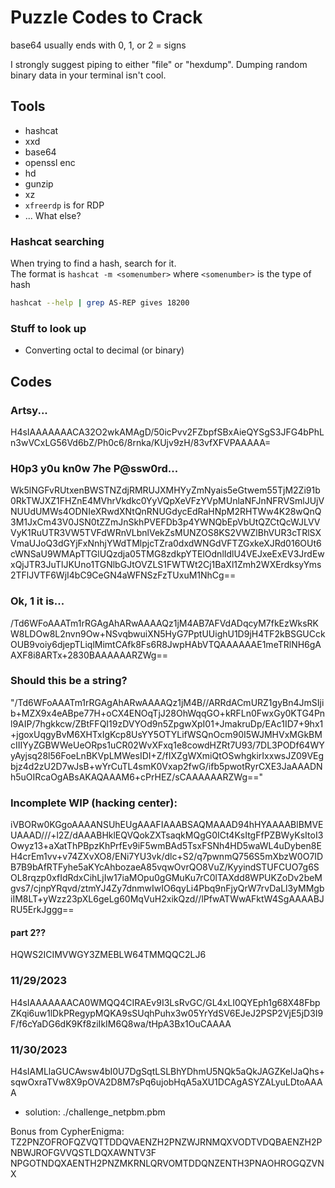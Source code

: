 
# Puzzle Codes to Crack

base64 usually ends with 0, 1, or 2 = signs

I strongly suggest piping to either "file" or "hexdump". Dumping random binary
data in your terminal isn't cool.


## Tools

* hashcat
* xxd
* base64
* openssl enc
* hd
* gunzip
* xz
* `xfreerdp` is for RDP
* ... What else?

### Hashcat searching
When trying to find a hash, search for it.  
The format is `hashcat -m <somenumber>` where `<somenumber>` is the type of hash  
```bash
hashcat --help | grep AS-REP gives 18200
```

### Stuff to look up
* Converting octal to decimal (or binary)


## Codes


### Artsy...
H4sIAAAAAAACA32O2wkAMAgD/50icPvv2FZbpfSBxAieQYSgS3JFG4bPhLn3wVCxLG56Vd6bZ/Ph0c6/8rnka/KUjv9zH/83vfXFVPAAAAA=


### H0p3 y0u kn0w 7he P@ssw0rd... 
Wk5lNGFvRUtxenBWSTNZdjRMRUJXMHYyZmNyais5eGtwem55TjM2Zi91b0RkTWJXZ1FHZnE4MVhrVkdkc0YyVQpXeVFzYVpMUnlaNFJnNFRVSmlJUjVNUUdUMWs4ODNIeXRwdXNtQnRNUGdycEdRaHNpM2RHTWw4K28wQnQ3M1JxCm43V0JSN0tZZmJnSkhPVEFDb3p4YWNQbEpVbUtQZCtQcWJLVVVyK1RuUTR3VW5TVFdWRnVLbnlVekZsMUNZOS8KS2VWZlBhVUR3cTRlSXVmaUJoQ3dGYjFxNnhjYWdTMlpjcTZra0dxdWNGdVFTZGxkeXJRd016OUt6cWNSaU9WMApTTGlUQzdja05TMG8zdkpYTElOdnlIdlU4VEJxeExEV3JrdEwxQjJTR3JuTlJKUno1TGNlbGJtOVZLS1FWTWt2Cj1BaXl1Zmh2WXErdksyYms2TFlJVTF6WjI4bC9CeGN4aWFNSzFzTUxuM1NhCg==


### Ok, 1 it is... 
/Td6WFoAAATm1rRGAgAhARwAAAAQz1jM4AB7AFVdADqcyM7fkEzWksRKW8LDOw8L2nvn9Ow+NSvqbwuiXN5HyG7PptUUighU1D9jH4TF2kBSGUCckOUB9voiy6djepTLiqlMimtCAfk8Fs6R8JwpHAbVTQAAAAAAE1meTRlNH6gAAXF8i8ARTx+2830BAAAAAARZWg==


### Should this be a string?
"/Td6WFoAAATm1rRGAgAhARwAAAAQz1jM4B//ARRdACmURZ1gyBn4JmSIjib+MZX9x4eABpe77H+oCX4ENOqTjJ28OhWqqGO+kRFLn0FwxGy0KTG4Pnl9AIP/7hgkkcw/ZBtFFQI19zDVYOd9n5ZpgwXpI01+JmakruDp/EAc1ID7+9hx1+jgoxUqgyBvM6XHTxIgKcp8UsYY5OTYLifWSQnOcm90I5WJMHVxMGkBMcIIIYyZGBWWeUeORps1uCR02WvXFxq1e8cowdHZRt7U93/7DL3PODf64WYyAyjsq28l56FoeLnBKVpLMWesIDI+Z/fIXZgWXmiQtOSwhgkirIxxwsJZ09VEgbjz4d2zU2D7wJsB+wYrCuTL4smK0Vxap2fwG/ifb5pwotRyrCXE3JaAAADNh5uOIRcaOgABsAKAQAAAM6+cPrHEZ/sCAAAAAARZWg=="



### Incomplete WIP (hacking center):
iVBORw0KGgoAAAANSUhEUgAAAFIAAABSAQMAAAD94hHYAAAABlBMVEUAAAD///+l2Z/dAAABHklEQVQokZXTsaqkMQgG0ICt4KsItgFfPZBWyKsItoI3Owyz13+aXatThPBpzKhPrfEv9iF5wmBAd5TsxFSNh4HD5waWL4uDyben8EH4crEm1vv+v74ZXvXO8/ENi7YU3vk/dlc+S2/q7pwnmQ756S5mXbzW0O7IDB7B9bAfRTFyhe5aKYcAhbozaeA85vqwOvrQO8VuZ/KyyindSTUFCUO7g6SOL8rqzp0xfIdRdxCihLjIw17iaMOpu0gGMuKu7rC0lTAXdd8WPUKZoDv2beMgvs7/cjnpYRqvd/ztmYJ4Zy7dnmwIwIO6qyLi4Pbq9nFjyQrW7rvDaLl3yMMgbiIM8LT+yWzz23pXL6geLg60MqVuH2xikQzd//lPfwATWwAFktW4SgAAAABJRU5ErkJggg==

#### part 2??

HQWS2ICIMVWGY3ZMEBLW64TMMQQC2LJ6

### 11/29/2023
H4sIAAAAAAACA0WMQQ4CIRAEv9I3LsRvGC/GL4xLI0QYEph1g68X48FbpZKqi6uw1lDkPRegypMQKA9sSUqhPuhx3w05YrYdSV6EJeJ2PSP2VjE5jD3I9F/f6cYaDG6dK9Kf8ziIkIM6Q8wa/tHpA3Bx1OuCAAAA


### 11/30/2023
H4sIAMLlaGUCAwsw4bI0U7DgSqtLSLBhYDhmU5NQk5aQkJAGZKelJaQhs+sqwOxraTVw8X9pOVA2D8M7sPq6ujobHqA5aXU1DCAgASYZALyuLDtoAAAA
* solution: ./challenge_netpbm.pbm

Bonus from CypherEnigma:
TZ2PNZOFROFQZVQTTDDQVAENZH2PNZWJRNMQXVODTVDQBAENZH2PNBWJROFGVVQSTLDQXAWNTV3F NPGOTNDQXAENTH2PNZMKRNLQRVOMTDDQNZENTH3PNAOHROGQZVNX


